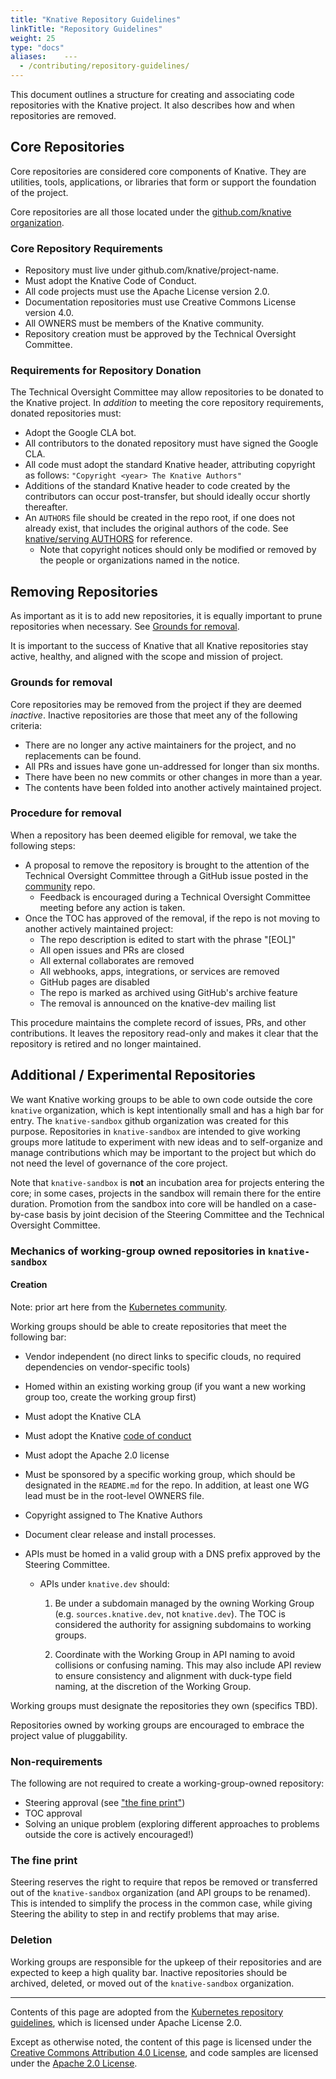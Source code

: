 ```yaml
---
title: "Knative Repository Guidelines"
linkTitle: "Repository Guidelines"
weight: 25
type: "docs"
aliases:	---
  - /contributing/repository-guidelines/
---
```


This document outlines a structure for creating and associating code
repositories with the Knative project. It also describes how and when
repositories are removed.

## Core Repositories

Core repositories are considered core components of Knative. They are utilities,
tools, applications, or libraries that form or support the foundation of the
project.

Core repositories are all those located under the
[github.com/knative organization](https://github.com/knative).

### Core Repository Requirements

- Repository must live under github.com/knative/project-name.
- Must adopt the Knative Code of Conduct.
- All code projects must use the Apache License version 2.0.
- Documentation repositories must use Creative Commons License version 4.0.
- All OWNERS must be members of the Knative community.
- Repository creation must be approved by the Technical Oversight Committee.

### Requirements for Repository Donation

The Technical Oversight Committee may allow repositories to be donated to the
Knative project. In _addition_ to meeting the core repository requirements,
donated repositories must:

- Adopt the Google CLA bot.
- All contributors to the donated repository must have signed the Google CLA.
- All code must adopt the standard Knative header, attributing copyright as
  follows: `"Copyright <year> The Knative Authors"`
- Additions of the standard Knative header to code created by the contributors
  can occur post-transfer, but should ideally occur shortly thereafter.
- An `AUTHORS` file should be created in the repo root, if one does not already
  exist, that includes the original authors of the code. See
  [knative/serving AUTHORS](https://github.com/knative/serving/blob/master/AUTHORS)
  for reference.
  - Note that copyright notices should only be modified or removed by the people
    or organizations named in the notice.

## Removing Repositories

As important as it is to add new repositories, it is equally important to prune
repositories when necessary. See [Grounds for removal](#grounds-for-removal).

It is important to the success of Knative that all Knative repositories stay
active, healthy, and aligned with the scope and mission of project.

### Grounds for removal

Core repositories may be removed from the project if they are deemed _inactive_.
Inactive repositories are those that meet any of the following criteria:

- There are no longer any active maintainers for the project, and no
  replacements can be found.
- All PRs and issues have gone un-addressed for longer than six months.
- There have been no new commits or other changes in more than a year.
- The contents have been folded into another actively maintained project.

### Procedure for removal

When a repository has been deemed eligible for removal, we take the following
steps:

- A proposal to remove the repository is brought to the attention of the
  Technical Oversight Committee through a GitHub issue posted in the
  [community](https://github.com/knative/community) repo.
  - Feedback is encouraged during a Technical Oversight Committee meeting before
    any action is taken.
- Once the TOC has approved of the removal, if the repo is not moving to another
  actively maintained project:
  - The repo description is edited to start with the phrase "[EOL]"
  - All open issues and PRs are closed
  - All external collaborates are removed
  - All webhooks, apps, integrations, or services are removed
  - GitHub pages are disabled
  - The repo is marked as archived using GitHub's archive feature
  - The removal is announced on the knative-dev mailing list

This procedure maintains the complete record of issues, PRs, and other
contributions. It leaves the repository read-only and makes it clear that the
repository is retired and no longer maintained.

## Additional / Experimental Repositories

We want Knative working groups to be able to own code outside the core `knative`
organization, which is kept intentionally small and has a high bar for entry.
The `knative-sandbox` github organization was created for this purpose.
Repositories in `knative-sandbox` are intended to give working groups more
latitude to experiment with new ideas and to self-organize and manage
contributions which may be important to the project but which do not need the
level of governance of the core project.

Note that `knative-sandbox` is **not** an incubation area for projects entering
the core; in some cases, projects in the sandbox will remain there for the
entire duration. Promotion from the sandbox into core will be handled on a
case-by-case basis by joint decision of the Steering Committee and the Technical
Oversight Committee.

### Mechanics of working-group owned repositories in `knative-sandbox`

#### Creation

Note: prior art here from the
[Kubernetes community](https://github.com/kubernetes/community/blob/master/github-management/kubernetes-repositories.md).

Working groups should be able to create repositories that meet the following
bar:

- Vendor independent (no direct links to specific clouds, no required
  dependencies on vendor-specific tools)

- Homed within an existing working group (if you want a new working group too,
  create the working group first)

- Must adopt the Knative CLA

- Must adopt the Knative
  [code of conduct](https://github.com/knative/community/blob/master/CODE-OF-CONDUCT.md)

- Must adopt the Apache 2.0 license

- Must be sponsored by a specific working group, which should be designated in
  the `README.md` for the repo. In addition, at least one WG lead must be in the
  root-level OWNERS file.

- Copyright assigned to The Knative Authors

- Document clear release and install processes.

- APIs must be homed in a valid group with a DNS prefix approved by the Steering
  Committee.

  - APIs under `knative.dev` should:

    1. Be under a subdomain managed by the owning Working Group (e.g.
       `sources.knative.dev`, not `knative.dev`). The TOC is considered the
       authority for assigning subdomains to working groups.

    1. Coordinate with the Working Group in API naming to avoid collisions or
       confusing naming. This may also include API review to ensure consistency
       and alignment with duck-type field naming, at the discretion of the
       Working Group.

Working groups must designate the repositories they own (specifics TBD).

Repositories owned by working groups are encouraged to embrace the project value
of pluggability.

### Non-requirements

The following are not required to create a working-group-owned repository:

- Steering approval (see ["the fine print"](#the-fine-print))
- TOC approval
- Solving an unique problem (exploring different approaches to problems outside
  the core is actively encouraged!)

### The fine print

Steering reserves the right to require that repos be removed or transferred out
of the `knative-sandbox` organization (and API groups to be renamed). This is
intended to simplify the process in the common case, while giving Steering the
ability to step in and rectify problems that may arise.

### Deletion

Working groups are responsible for the upkeep of their repositories and are
expected to keep a high quality bar. Inactive repositories should be archived,
deleted, or moved out of the `knative-sandbox` organization.

---

Contents of this page are adopted from the
[Kubernetes repository guidelines](https://github.com/kubernetes/community/blob/master/github-management/kubernetes-repositories.md),
which is licensed under Apache License 2.0.

Except as otherwise noted, the content of this page is licensed under the
[Creative Commons Attribution 4.0 License](https://creativecommons.org/licenses/by/4.0/),
and code samples are licensed under the
[Apache 2.0 License](https://www.apache.org/licenses/LICENSE-2.0).
